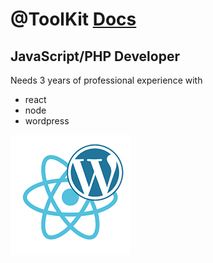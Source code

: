 # @ToolKit [Docs](../README.md)

## JavaScript/PHP Developer

Needs 3 years of professional experience with 

- react
- node
- wordpress

![Listingslab @ToolKit](../png/react_wordpress.png)